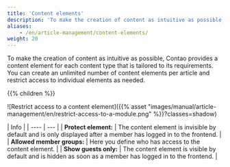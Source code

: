 ```yaml
---
title: 'Content elements'
description: 'To make the creation of content as intuitive as possible, Contao provides a content element for each content type that is tailored to its requirements.'
aliases:
    - /en/article-management/content-elements/
weight: 20
---
```



To make the creation of content as intuitive as possible, Contao provides a content element for each content type 
that is tailored to its requirements. You can create an unlimited number of content elements per article and restrict 
access to individual elements as needed.

{{% children %}}

![Restrict access to a content element]({{% asset "images/manual/article-management/en/restrict-access-to-a-module.png" %}}?classes=shadow)

| Info |
| ---- | --- |
| **Protect element:** | The content element is invisible by default and is only displayed after a member has logged in to the frontend. |
| **Allowed&nbsp;member&nbsp;groups:** | Here you define who has access to the content element. |
| **Show guests only:** | The content element is visible by default and is hidden as soon as a member has logged in to the frontend. |